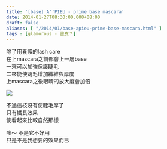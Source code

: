 ```yaml
---
title: '[base] A''PIEU - prime base mascara'
date: 2014-01-27T08:30:00.000+08:00
draft: false
aliases: [ "/2014/01/base-apieu-prime-base-mascara.html" ]
tags : [glamorous - 畫皮？]
---
```


除了用養護的lash care  
在上mascara之前都會上一層base  
一來可以加強保護睫毛  
二來能使睫毛增加纖維與厚度  
上mascara之後眼睛的放大度會加倍  

![](/images/apieubase.jpg)

不過這枝沒有使睫毛厚了  
只有纖長效果  
使看起來比較自然那樣  
  
噢～ 不是它不好用  
只是不是我想要的效果而已
